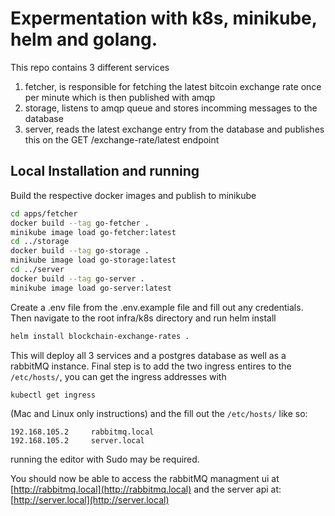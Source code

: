 # Expermentation with k8s, minikube, helm and golang.
This repo contains 3 different services
1. fetcher, is responsible for fetching the latest bitcoin exchange rate once per minute which is then published with amqp
2. storage, listens to amqp queue and stores incomming messages to the database
3. server, reads the latest exchange entry from the database and publishes this on the GET /exchange-rate/latest endpoint

## Local Installation and running
Build the respective docker images and publish to minikube

```Bash
cd apps/fetcher
docker build --tag go-fetcher .
minikube image load go-fetcher:latest
cd ../storage
docker build --tag go-storage .
minikube image load go-storage:latest
cd ../server
docker build --tag go-server .
minikube image load go-server:latest
```
Create a .env file from the .env.example file and fill out any credentials.
Then navigate to the root infra/k8s directory and run helm install

```Bash
helm install blockchain-exchange-rates .
```
This will deploy all 3 services and a postgres database as well as a rabbitMQ instance.
Final step is to add the two ingress entires to the ``/etc/hosts/``, you can get the ingress addresses with

```Bash
kubectl get ingress
```
(Mac and Linux only instructions)
and the fill out the ``/etc/hosts/`` like so:
```
192.168.105.2     rabbitmq.local
192.168.105.2     server.local
```
running the editor with Sudo may be required.

You should now be able to access the rabbitMQ managment ui at
[http://rabbitmq.local](http://rabbitmq.local)
and the server api at:
[http://server.local](http://server.local)
